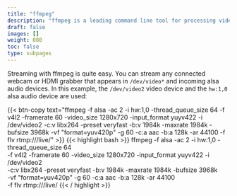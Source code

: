 ```yaml
---
title: "ffmpeg"
description: "ffmpeg is a leading command line tool for processing video."
draft: false
images: []
weight: 080
toc: false
type: subpages
---
```


Streaming with ffmpeg is quite easy. You can stream any connected webcam or HDMI grabber that appears in `/dev/video*` and incoming alsa audio devices. In this example, the `/dev/video2` video device and the `hw:1,0` alsa audio device are used:

{{< btn-copy text="ffmpeg -f alsa -ac 2 -i hw:1,0 -thread_queue_size 64 -f v4l2 -framerate 60 -video_size 1280x720 -input_format yuyv422 -i /dev/video2 -c:v libx264 -preset veryfast -b:v 1984k -maxrate 1984k -bufsize 3968k -vf \"format=yuv420p\" -g 60 -c:a aac -b:a 128k -ar 44100 -f flv rtmp://<ip-of-your-server>/live/<your-streaming-key>" >}}
{{< highlight bash >}}
ffmpeg -f alsa -ac 2 -i hw:1,0 -thread_queue_size 64 \
  -f v4l2 -framerate 60 -video_size 1280x720 -input_format yuyv422 -i /dev/video2 \
  -c:v libx264 -preset veryfast -b:v 1984k -maxrate 1984k -bufsize 3968k \
  -vf "format=yuv420p" -g 60 -c:a aac -b:a 128k -ar 44100 \
  -f flv rtmp://<ip-of-your-server>/live/<your-streaming-key>
{{< / highlight >}}
